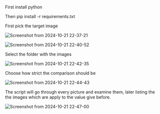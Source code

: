 First install python

Then pip install -r requirements.txt

First pick the target image 

![Screenshot from 2024-10-21 22-37-21](https://github.com/user-attachments/assets/296541ca-031c-47e7-b814-36a239cf9b6b)

![Screenshot from 2024-10-21 22-40-52](https://github.com/user-attachments/assets/8a1aa79d-bea0-4748-876d-9357b21652dc)

Select the folder with the images

![Screenshot from 2024-10-21 22-42-35](https://github.com/user-attachments/assets/6c0470f8-a776-4aed-b733-750c724afeaf)

Choose how strict the comparison should be

![Screenshot from 2024-10-21 22-44-43](https://github.com/user-attachments/assets/d3ebd2b3-09fa-4f86-9c64-7fd98877f88d)

The script will go through every picture and examine them, later listing the the images which are apply to the value give before.

![Screenshot from 2024-10-21 22-47-00](https://github.com/user-attachments/assets/dd246b12-c579-4ce5-bd2f-94a15a7f11de)
